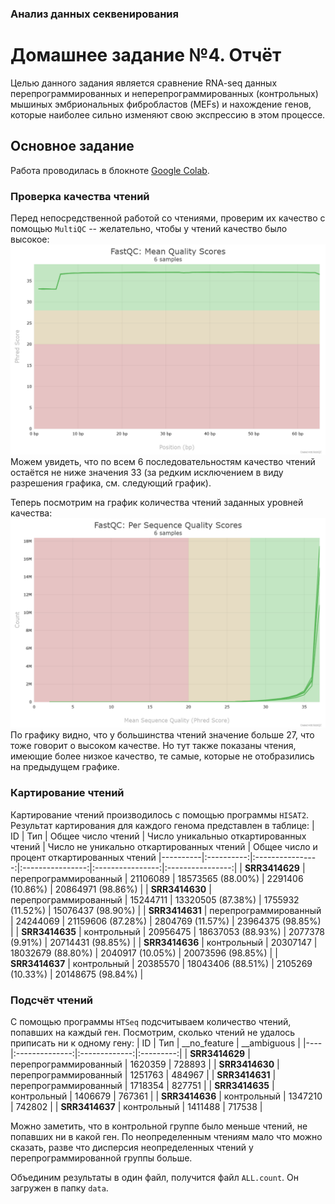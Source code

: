 ### Анализ данных секвенирования
# Домашнее задание №4. Отчёт
Целью данного задания является сравнение RNA-seq данных перепрограммированных и неперепрограммированных (контрольных) мышиных эмбриональных фибробластов (MEFs) и нахождение генов, которые наиболее сильно изменяют свою экспрессию в этом процессе.

## Основное задание
Работа проводилась в блокноте [Google Colab](https://colab.research.google.com/drive/1z9jrDAseB99lP7cg2tGueEo8MSUr7w9l?usp=sharing).

### Проверка качества чтений
Перед непосредственной работой со чтениями, проверим их качество с помощью `MultiQC` -- желательно, чтобы у чтений качество было высокое:
![](https://github.com/akamaaru/hse24_hw4/blob/main/img/per_base_sequence_quality.png)
Можем увидеть, что по всем 6 последовательностям качество чтений остаётся не ниже значения 33 (за редким исключением в виду разрешения графика, см. следующий график).

Теперь посмотрим на график количества чтений заданных уровней качества:
![](https://github.com/akamaaru/hse24_hw4/blob/main/img/per_sequence_quality_scores.png)
По графику видно, что у большинства чтений значение больше 27, что тоже говорит о высоком качестве. Но тут также показаны чтения, имеющие более низкое качество, те самые, которые не отобразились на предыдущем графике.

### Картирование чтений
Картирование чтений производилось с помощью программы `HISAT2`. Результат картирования для каждого генома представлен в таблице:
| ID             | Тип        | Общее число чтений | Число уникальныо откартированных чтений | Число не уникально откартированных чтений | Общее число и процент откартированных чтений
|----------|:----------:|:----------------:|:----------------:|:----------------:|:----------------:|
| **SRR3414629** | перепрограммированный | 21106089  | 18573565 (88.00%) | 2291406 (10.86%)  | 20864971 (98.86%) |
| **SRR3414630** | перепрограммированный | 15244711  | 13320505 (87.38%) | 1755932 (11.52%) | 15076437 (98.90%) |
| **SRR3414631** | перепрограммированный | 24244069  | 21159606 (87.28%) | 2804769 (11.57%) | 23964375 (98.85%) |
| **SRR3414635** | контрольный           | 20956475  | 18637053 (88.93%) | 2077378 (9.91%) | 20714431 (98.85%) |
| **SRR3414636** | контрольный           | 20307147  | 18032679 (88.80%) | 2040917 (10.05%) | 20073596 (98.85%) |
| **SRR3414637** | контрольный           | 20385570  | 18043406 (88.51%) | 2105269 (10.33%) | 20148675 (98.84%) |

### Подсчёт чтений
С помощью программы `HTSeq` подсчитываем количество чтений, попавших на каждый ген. Посмотрим, сколько чтений не удалось приписать ни к одному гену:
| ID |  Тип   | __no_feature | __ambiguous |
|----|:--------------:|:-------------:|:---------:|
| **SRR3414629** | перепрограммированный | 1620359 | 728893 |
| **SRR3414630** | перепрограммированный | 1251763 | 484967 |
| **SRR3414631** | перепрограммированный | 1718354 | 827751 |
| **SRR3414635** | контрольный           | 1406679 | 767361 |
| **SRR3414636** | контрольный           | 1347210 | 742802 |
| **SRR3414637** | контрольный           | 1411488 | 717538 |

Можно заметить, что в контрольной группе было меньше чтений, не попавших ни в какой ген. По неопределенным чтениям мало что можно сказать, разве что дисперсия неопределенных чтений у перепрограммированной группы больше.

Объединим результаты в один файл, получится файл `ALL.count`. Он загружен в папку `data`. 
